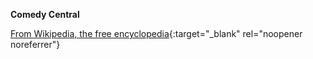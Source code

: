 **Comedy Central**<br>

[From Wikipedia, the free encyclopedia](https://en.wikipedia.org/wiki/Comedy_Central){:target="_blank" rel="noopener noreferrer"}
